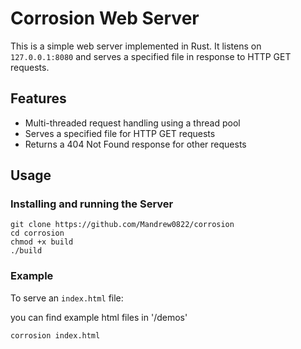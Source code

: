 # Corrosion Web Server

This is a simple web server implemented in Rust. It listens on `127.0.0.1:8080` and serves a specified file in response to HTTP GET requests.

## Features

- Multi-threaded request handling using a thread pool
- Serves a specified file for HTTP GET requests
- Returns a 404 Not Found response for other requests

## Usage

### Installing and running the Server

    git clone https://github.com/Mandrew0822/corrosion
    cd corrosion
    chmod +x build
    ./build
    
### Example

To serve an `index.html` file:

you can find example html files in '/demos'
```sh
corrosion index.html
